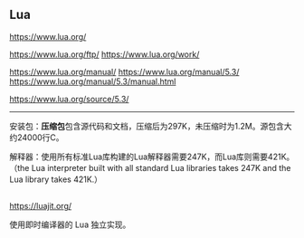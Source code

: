 ## Lua

https://www.lua.org/

https://www.lua.org/ftp/
https://www.lua.org/work/

https://www.lua.org/manual/
https://www.lua.org/manual/5.3/
https://www.lua.org/manual/5.3/manual.html

https://www.lua.org/source/5.3/

---

安装包：**压缩包**包含源代码和文档，压缩后为297K，未压缩时为1.2M。源包含大约24000行C。

解释器：使用所有标准Lua库构建的Lua解释器需要247K，而Lua库则需要421K。（the Lua interpreter built with all standard Lua libraries takes 247K and the Lua library takes 421K.）

## 

https://luajit.org/

使用即时编译器的 Lua 独立实现。

